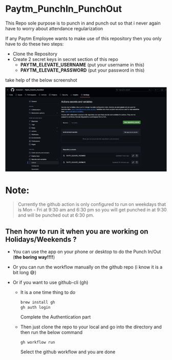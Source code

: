 # Paytm_PunchIn_PunchOut

This Repo sole purpose is to punch in and punch out so that i never again have to worry about attendance regularization

If any Paytm Employee wants to make use of this repository then you only have to do these two steps:
 - Clone the Repository 
 - Create 2 secret keys in secret section of this repo
   - **PAYTM_ELEVATE_USERNAME** (put your username in this)
   - **PAYTM_ELEVATE_PASSWORD** (put your password in this)

take help of the below screenshot 


![github_actions_secret_keys](./imgs/github_action_secret_keys.png)


# Note:
> Currently the github action is only configured to run on weekdays that is Mon - Fri at 9:30 am and 6:30 pm so you will get punched in at 9:30 and will be punched out at 6:30 pm.


## Then how to run it when you are working on Holidays/Weekends ?
- You can use the app on your phone or desktop to do the Punch In/Out (**the boring way!!!!**)
- Or you can run the workflow manually on the github repo (i know it is a bit long 😅)
- Or if you want to use github-cli (gh) 

  - It is a one time thing to do
    ```shell
    brew install gh
    gh auth login
    ```
    Complete the Authentication part

  - Then just clone the repo to your local and go into the directory and then run the below command
    ```shell
    gh workflow run 
    ```
    Select the github workflow and you are done
    


